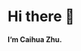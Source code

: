 # Hi there 👋
#### I‘m Caihua Zhu.

<!--
**ZHCAIHUA/ZHCAIHUA** is a ✨ _special_ ✨ repository because its `README.md` (this file) appears on your GitHub profile.

<img src="https://raw.githubusercontent.com/ZHCAIHUA/ZHCAIHUA/main/%E9%9D%A2%E6%80%A7%E5%90%91%E6%97%A5%E8%91%B5.png">Find me on:

<img src="https://raw.githubusercontent.com/ZHCAIHUA/ZHCAIHUA/main/tiktok.jpg">

Here are some ideas to get you started:

- 🔭 I’m currently working on ...
- 🌱 I’m currently learning ...
- 👯 I’m looking to collaborate on ...
- 🤔 I’m looking for help with ...
- 💬 Ask me about ...
- 📫 How to reach me: ...
- 😄 Pronouns: ...
- ⚡ Fun fact: ...
-->
